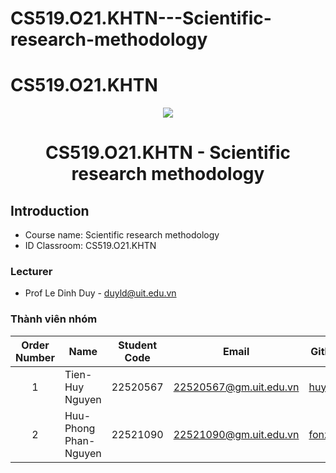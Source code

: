 # CS519.O21.KHTN---Scientific-research-methodology


# CS519.O21.KHTN
<p align="center">
  <a href="https://www.uit.edu.vn/"><img src="https://www.uit.edu.vn/sites/vi/files/banner.png"></a>
<h1 align="center"><b>CS519.O21.KHTN - Scientific research methodology</b></h1>

## Introduction
* Course name:  Scientific research methodology
* ID Classroom: CS519.O21.KHTN

### Lecturer
* Prof Le Dinh Duy - duyld@uit.edu.vn

### Thành viên nhóm

| Order Number | Name | Student Code | Email | Github |
| :---: | --- | --- | --- | --- |
| 1 | Tien-Huy Nguyen | 22520567 | 22520567@gm.uit.edu.vn | [huynt]([https://github.com/tamtam24](https://github.com/huynt654)) |
| 2 | Huu-Phong Phan-Nguyen | 22521090 | 22521090@gm.uit.edu.vn | [fonzi22]([https://github.com/4k4m](https://github.com/fonzi22)) |
